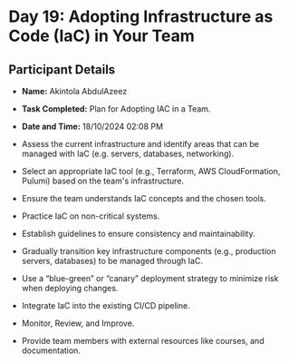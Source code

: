 #  Day 19: Adopting Infrastructure as Code (IaC) in Your Team
## Participant Details

- **Name:** Akintola AbdulAzeez 
- **Task Completed:** Plan for Adopting IAC in a Team.
- **Date and Time:** 18/10/2024 02:08 PM


- Assess the current infrastructure and identify areas that can be managed with IaC (e.g. servers, databases, networking).
- Select an appropriate IaC tool (e.g., Terraform, AWS CloudFormation, Pulumi) based on the team's infrastructure.
- Ensure the team understands IaC concepts and the chosen tools.
- Practice IaC on non-critical systems.
- Establish guidelines to ensure consistency and maintainability.
- Gradually transition key infrastructure components (e.g., production servers, databases) to be managed through IaC.
 - Use a “blue-green” or “canary” deployment strategy to minimize risk when deploying changes.
- Integrate IaC into the existing CI/CD pipeline.
- Monitor, Review, and Improve.
- Provide team members with external resources like courses, and documentation.
